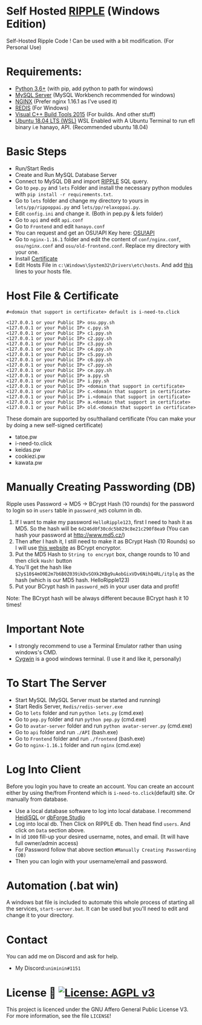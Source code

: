 # Self Hosted <a href=https://ripple.moe>RIPPLE</a> (Windows Edition)
Self-Hosted Ripple Code ! Can be used with a bit modification. (For Personal Use)

# Requirements:
* <a href=https://www.python.org/downloads/release/python-368>Python 3.6+</a> (with pip, add python to path for windows)
* <a href=https://dev.mysql.com/get/Downloads/MySQLInstaller/mysql-installer-web-community-8.0.18.0.msi>MySQL Server</a> (MySQL Workbench recommended for windows)
* <a href=http://nginx.org/en/download.html>NGINX</a> (Prefer nginx 1.16.1 as I've used it)
* <a href=https://github.com/tporadowski/redis/releases>REDIS</a> (For Windows)
* <a href="https://go.microsoft.com/fwlink/?LinkId=691126">Visual C++ Build Tools 2015</a> (For builds. And other stuff)
* <a href="https://www.microsoft.com/en-us/p/ubuntu-1804-lts/9n9tngvndl3q?activetab=pivot:overviewtab">Ubuntu 18.04 LTS (WSL)</a> WSL Enabled with A Ubuntu Terminal to run efl binary i.e hanayo, API. (Recommended ubuntu 18.04)

# Basic Steps
* Run/Start Redis
* Create and Run MySQL Database Server
* Connect to MySQL DB and import <a href=https://github.com/Uniminin/Light-Ripple-Windows/blob/master/SQL/RIPPLE.sql>RIPPLE</a> SQL query.
* Go to `pep.py` and `lets` Folder and install the necessary python modules with `pip install -r requirements.txt`.
* Go to `lets` folder and change my directory to yours in `lets/pp/rippoppai.py` and `lets/pp/relaxoppai.py`.
* Edit `config.ini` and change it. (Both in pep.py & lets folder)
* Go to `api` and edit `api.conf`
* Go to `Frontend` and edit `hanayo.conf`
* You can request and get an OSU!API Key here: <a href=https://old.ppy.sh>OSU!API</a>
* Go to `nginx-1.16.1` folder and edit the content of `conf/nginx.conf`, `osu/nginx.conf` and `osu/old-frontend.conf`. Replace my directory with your one.
* Install <a href=https://github.com/Uniminin/Light-Ripple-Windows/blob/master/Certificate/cert.crt>Certificate</a>
* Edit Hosts File in `c:\Windows\System32\Drivers\etc\hosts`. And add <a href=https://raw.githubusercontent.com/Uniminin/Light-Ripple-Windows/master/Hosts/hosts.txt>this</a> lines to your hosts file.

# Host File & Certificate
```
#<domain that support in certificate> default is i-need-to.click

<127.0.0.1 or your Public IP> osu.ppy.sh
<127.0.0.1 or your Public IP> c.ppy.sh
<127.0.0.1 or your Public IP> c1.ppy.sh
<127.0.0.1 or your Public IP> c2.ppy.sh
<127.0.0.1 or your Public IP> c3.ppy.sh
<127.0.0.1 or your Public IP> c4.ppy.sh
<127.0.0.1 or your Public IP> c5.ppy.sh
<127.0.0.1 or your Public IP> c6.ppy.sh
<127.0.0.1 or your Public IP> c7.ppy.sh
<127.0.0.1 or your Public IP> ce.ppy.sh
<127.0.0.1 or your Public IP> a.ppy.sh
<127.0.0.1 or your Public IP> i.ppy.sh
<127.0.0.1 or your Public IP> <domain that support in certificate>
<127.0.0.1 or your Public IP> c.<domain that support in certificate>
<127.0.0.1 or your Public IP> i.<domain that support in certificate>
<127.0.0.1 or your Public IP> a.<domain that support in certificate>
<127.0.0.1 or your Public IP> old.<domain that support in certificate>
```

These domain are supported by osu!thailand certificate (You can make your by doing a new self-signed certificate)
- tatoe.pw
- i-need-to.click
- keidas.pw
- cookiezi.pw
- kawata.pw

# Manually Creating Passwording (DB)
Ripple uses Password -> MD5 -> BCrypt Hash (10 rounds) for the password to login so in `users` table in `password_md5` column in db.

1. If I want to make my password `HelloRipple123`, first I need to hash it as MD5. So the hash will be `6d246d0f30cdc5b829c8e21c290f8ea9` (You can hash your password at http://www.md5.cz/)
2. Then after I hash it, I still need to make it as BCrypt Hash (10 Rounds) so I will use <a href="https://bcrypt-generator.com/">this website</a> as BCrypt encryptor.
3. Put the MD5 Hash to `String to encrypt` box, change rounds to 10 and then click `Hash!` button
4. You'll get the hash like `$2y$10$4mO9E2m7b6B0Z039ikDvSOXk2KBg9uAobGixVDv6NihQ4RL/itplq` as the hash (which is our MD5 hash. HelloRipple123)
5. Put your BCrypt hash in `password_md5` in your user data and profit!

Note: The BCrypt hash will be always different because BCrypt hash it 10 times!

# Important Note
* I strongly recommend to use a Terminal Emulator rather than using windows's CMD.
* <a href=https://www.cygwin.com/>Cygwin</a> is a good windows terminal. (I use it and like it, personally)

# To Start The Server
* Start MySQL (MySQL Server must be started and running)
* Start Redis Server, `Redis/redis-server.exe`
* Go to `lets` folder and run `python lets.py` (cmd.exe)
* Go to `pep.py` folder and run `python pep.py` (cmd.exe)
* Go to `avatar-server` folder and run `python avatar-server.py` (cmd.exe)
* Go to `api` folder and run `./API` (bash.exe)
* Go to `Frontend` folder and run `./frontend` (bash.exe)
* Go to `nginx-1.16.1` folder and run `nginx` (cmd.exe)

# Log Into Client
Before you login you have to create an account. You can create an account either by using the/from Frontend which is `i-need-to.click`(default) site. Or manually from database.
* Use a local database software to log into local database. I recommend <a href=https://www.heidisql.com/download.php>HeidiSQL</a> or <a href=https://www.devart.com/dbforge/mysql/studio/download.html>dbForge Studio</a>
* Log into local db. Then Click on RIPPLE db. Then head find `users`. And click on `Data` section above.
* In id `1000` fill-up your desired username, notes, and email. (It will have full owner/admin access)
* For Password follow that above section `#Manually Creating Passwording (DB)`
* Then you can login with your username/email and password.

# Automation (.bat win)
A windows bat file is included to automate this whole process of starting all the services, `start-server.bat`. It can be used but you'll need to edit and change it to your directory.

# Contact
You can add me on Discord and ask for help.
* My Discord:`uniminin#1151`

# License :scroll: [![License: AGPL v3](https://img.shields.io/badge/License-AGPL%20v3-blue.svg)](https://www.gnu.org/licenses/agpl-3.0)
This project is licenced under the GNU Affero General Public License V3. For more information, see the file `LICENSE`!
